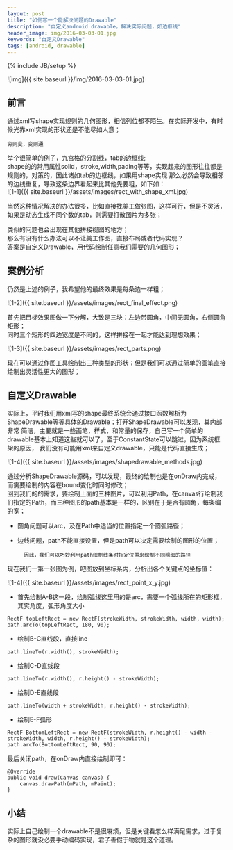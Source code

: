 ```yaml
---
layout: post
title: "如何写一个能解决问题的Drawable"
description: "自定义android drawable，解决实际问题，如边框线"
header_image: img/2016-03-03-01.jpg
keywords: "自定义Drawable" 
tags: [android, drawable]
---
```

{% include JB/setup %}

![img]({{ site.baseurl }}/img/2016-03-03-01.jpg)

## 前言
通过xml写shape实现规则的几何图形，相信列位都不陌生。在实际开发中，有时候光靠xml实现的形状还是不能尽如人意；  

	穷则变，变则通

举个很简单的例子，九宫格的分割线，tab的边框线;  
shape的的常用属性solid，stroke,width,pading等等，实现起来的图形往往都是规则的，对策的，因此诸如tab的边框线，如果用shape实现
那么必然会导致相邻的边线重复，导致这条边界看起来比其他先要粗，如下如：  
![1-1]({{ site.baseurl }}/assets/images/rect_with_shape_xml.jpg)

当然这种情况解决的办法很多，比如直接找美工做张图，这样可行，但是不灵活，如果是动态生成不同个数的tab，则需要打散图片为多张；  

类似的问题也会出现在其他拼接视图的地方；  
那么有没有什么办法可以不让美工作图，直接布局或者代码实现？  
答案是自定义Drawable，用代码绘制任意我们需要的几何图形；  

## 案例分析
仍然是上述的例子，我希望他的最终效果是每条边一样粗；  

![1-2]({{ site.baseurl }}/assets/images/rect_final_effect.png)

首先把目标效果图做一下分解，大致是三块：左边带圆角，中间无圆角，右侧圆角矩形；  
同时三个矩形的四边宽度是不同的，这样拼接在一起才能达到理想效果； 
 
![1-3]({{ site.baseurl }}/assets/images/rect_parts.png)

现在可以通过作图工具绘制出三种类型的形状；但是我们可以通过简单的画笔直接绘制出灵活性更大的图形；

## 自定义Drawable
实际上，平时我们用xml写的shape最终系统会通过接口函数解析为ShapeDrawable等等具体的Drawable；打开ShapeDrawable可以发现，其内部非常
简洁，主要就是一些画笔，样式，和常量的保存，自己写一个简单的drawable基本上知道这些就可以了，至于ConstantState可以跳过，因为系统框架的原因，
我们没有可能用xml来自定义drawable，只能是代码直接生成；  

![1-4]({{ site.baseurl }}/assets/images/shapedrawable_methods.jpg)

通过分析ShapeDrawable源码，可以发现，最终的绘制也是在onDraw内完成，而需要绘制的内容在bound变化时同时修改；  
回到我们的的需求，要绘制上面的三种图片，可以利用Path，在canvas行绘制我们指定的Path，而三种图形的path基本是一样的，区别在于是否有圆角，每条编的宽；

* 圆角问题可以arc，及在Path中适当的位置指定一个圆弧路径；  
* 边线问题，path不能直接设置，但是path可以决定需要绘制的图形的位置；


		因此，我们可以巧妙利用path绘制线条时指定位置来绘制不同粗细的路径

现在我们一第一张图为例，吧图放到坐标系内，分析出各个关键点的坐标值：  

![1-4]({{ site.baseurl }}/assets/images/rect_point_x_y.jpg)

* 首先绘制A-B这一段，绘制弧线这里用的是arc，需要一个弧线所在的矩形框，其实角度，弧形角度大小

```
RectF topLeftRect = new RectF(strokeWidth, strokeWidth, width, width);
path.arcTo(topLeftRect, 180, 90);
```

* 绘制B-C直线段，直接line

```
path.lineTo(r.width(), strokeWidth);
```
* 绘制C-D直线段

```
path.lineTo(r.width(), r.height() - strokeWidth);
```
* 绘制D-E直线段
```
path.lineTo(width + strokeWidth, r.height() - strokeWidth);
```
* 绘制E-F弧形
```
RectF BottomLeftRect = new RectF(strokeWidth, r.height() - width - strokeWidth, width, r.height() - strokeWidth);
path.arcTo(BottomLeftRect, 90, 90);
```

最后关闭path，在onDraw内直接绘制即可：  

```
@Override
public void draw(Canvas canvas) {
    canvas.drawPath(mPath, mPaint);
}
```

## 小结
实际上自己绘制一个drawable不是很麻烦，但是关键看怎么样满足需求，过于复杂的图形就没必要手动编码实现，君子善假于物就是这个道理。
